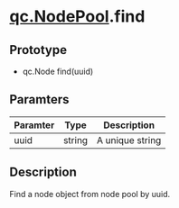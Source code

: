 # [qc.NodePool](README.md).find

## Prototype
* qc.Node find(uuid)

## Paramters
| Paramter | Type | Description |
| ------------- | ------------- | -------------|
| uuid | string | A unique string |

## Description
Find a node object from node pool by uuid.
